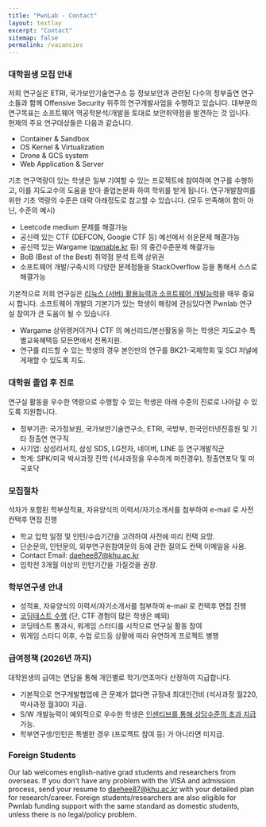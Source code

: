 ```yaml
---
title: "PwnLab - Contact"
layout: textlay
excerpt: "Contact"
sitemap: false
permalink: /vacancies
---
```


### 대학원생 모집 안내

저희 연구실은 ETRI, 국가보안기술연구소 등 정보보안과 관련된 다수의 정부출연 연구소들과 함께 
Offensive Security 위주의 연구개발사업을 수행하고 있습니다.
대부분의 연구목표는 소프트웨어 역공학분석/개발을 토대로 보안취약점을 발견하는 것 입니다.
현재의 주요 연구대상들은 다음과 같습니다.
- Container & Sandbox
- OS Kernel & Virtualization
- Drone & GCS system
- Web Application & Server

기초 연구역량이 있는 학생은 일부 기여할 수 있는 프로젝트에 참여하여
연구를 수행하고, 이를 지도교수의 도움을 받아 졸업논문화 하여 학위를 받게 됩니다.
연구개발참여를 위한 기초 역량의 수준은 대략 아래정도로 참고할 수 있습니다.
(모두 만족해야 함이 아닌, 수준의 예시)
- Leetcode medium 문제를 해결가능
- 공신력 있는 CTF (DEFCON, Google CTF 등) 예선에서 쉬운문제 해결가능
- 공신력 있는 Wargame ([pwnable.kr](https://pwnable.kr) 등) 의 중간수준문제 해결가능
- BoB (Best of the Best) 취약점 분석 트랙 상위권
- 소프트웨어 개발/구축시의 다양한 문제점들을 StackOverflow 등을 통해서 스스로 해결가능

기본적으로 저희 연구실은 <u>리눅스 (서버) 활용능력과 소프트웨어 개발능력</u>을 매우 중요시 합니다.
소프트웨어 개발의 기본기가 있는 학생이 해킹에 관심있다면 Pwnlab 연구실 참여가 큰 도움이 될 수 있습니다.
- Wargame 상위랭커이거나 CTF 의 예선리드/본선활동을 하는 학생은 지도교수 특별교육혜택등 모든면에서 전폭지원.
- 연구를 리드할 수 있는 학생의 경우 본인만의 연구를 BK21-국제학회 및 SCI 저널에 게재할 수 있도록 지도.

### 대학원 졸업 후 진로
연구실 활동을 우수한 역량으로 수행할 수 있는 학생은 아래 수준의 진로로 나아갈 수 있도록 지원합니다.
- 정부기관: 국가정보원, 국가보안기술연구소, ETRI, 국방부, 한국인터넷진흥원 및 기타 정출연 연구직
- 사기업: 삼성리서치, 삼성 SDS, LG전자, 네이버, LINE 등 연구개발직군
- 학계: SPK/미국 박사과정 진학 (석사과정을 우수하게 마친경우), 정출연포닥 및 미국포닥

### 모집절차
석차가 포함된 학부성적표, 자유양식의 이력서/자기소개서를 첨부하여 e-mail 로 사전컨택후 면접 진행
- 학교 입학 일정 및 인턴/수습기간을 고려하여 사전에 미리 컨택 요망.
- 단순문의, 인턴문의, 외부연구원참여문의 등에 관한 질의도 컨택 이메일을 사용.
- Contact Email: daehee87@khu.ac.kr
- 입학전 3개월 이상의 인턴기간을 가질것을 권장.

### 학부연구생 안내
- 성적표, 자유양식의 이력서/자기소개서를 첨부하여 e-mail 로 컨택후 면접 진행
- <u>코딩테스트 수행</u> (단, CTF 경험이 많은 학생은 예외)
- 코딩테스트 통과시, 워게임 스터디를 시작으로 연구실 활동 참여
- 워게임 스터디 이후, 수업 로드등 상황에 따라 유연하게 프로젝트 병행

### 급여정책 (2026년 까지)
대학원생의 급여는 면담을 통해 개인별로 학기/연초마다 산정하여 지급합니다.
- 기본적으로 연구개발협업에 큰 문제가 없다면 규정내 최대인건비 (석사과정 월220, 박사과정 월300) 지급.
- S/W 개발능력이 예외적으로 우수한 학생은 <u>인센티브를 통해 상당수준의 초과 지급</u> 가능.
- 학부연구생/인턴은 특별한 경우 (프로젝트 참여 등) 가 아니라면 미지급.

### Foreign Students
Our lab welcomes english-native grad students and researchers from overseas.
If you don't have any problem with the VISA and admission process,
send your resume to daehee87@khu.ac.kr with your detailed plan for research/career.
Foreign students/researchers are also eligible for Pwnlab funding support
with the same standard as domestic students, unless there is no legal/policy problem.


